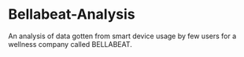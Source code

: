 # Bellabeat-Analysis
An analysis of data gotten from smart device usage by few users for a wellness company called BELLABEAT.
